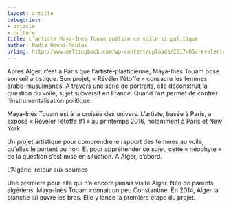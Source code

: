 ```yaml
---
layout: article
categories:
- article
- culture
title: L’artiste Maya-Inès Touam poétise ce voile si politique
author: Nadia Henni-Moulaï
urlimg: http://www.meltingbook.com/wp-content/uploads/2017/05/revelerletoffe-756x425.png
---
```


Après Alger, c’est à Paris que l’artiste-plasticienne, Maya-Inès Touam pose son œil artistique. Son projet, « Révéler l’étoffe » consacre les femmes arabo-musulmanes. A travers une série de portraits, elle déconstruit la question du voile, sujet subversif en France. Quand l’art permet de contrer l’instrumentalisation politique.

Maya-Inès Touam est à la croisée des univers. L’artiste, basée à Paris, a exposé « Révéler l’étoffe #1 » au printemps 2016, notamment à Paris et New York.

Un projet artistique pour comprendre le rapport des femmes au voile, qu’elles le portent ou non. Et pour appréhender ce sujet, cette « néophyte » de la question s’est mise en situation. A Alger, d’abord.

L’Algérie, retour aux sources

Une première pour elle qui n’a encore jamais visité Alger. Née de parents algériens, Maya-Inès Touam connait un peu Constantine. En 2014, Alger la blanche lui ouvre les bras. Elle y lance la première étape du projet.